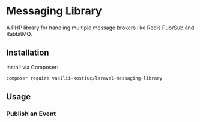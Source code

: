 # Messaging Library

A PHP library for handling multiple message brokers like Redis Pub/Sub and RabbitMQ.

## Installation

Install via Composer:

```bash
composer require vasilii-kostiuc/laravel-messaging-library

```

## Usage

### Publish an Event
